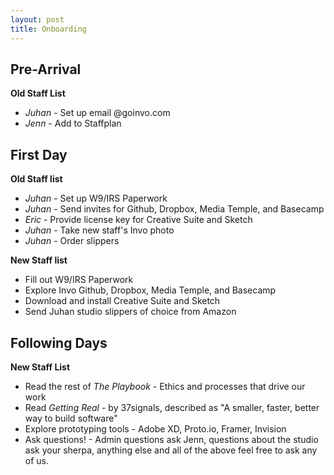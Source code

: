 ```yaml
---
layout: post
title: Onboarding
---
```


## Pre-Arrival
**Old Staff List**
+ *Juhan* - Set up email @goinvo.com
+ *Jenn* - Add to Staffplan 


## First Day
**Old Staff list**

+ *Juhan* - Set up W9/IRS Paperwork
+ *Juhan* - Send invites for Github, Dropbox, Media Temple, and Basecamp
+ *Eric* - Provide license key for Creative Suite and Sketch
+ *Juhan* - Take new staff's Invo photo
+ *Juhan* - Order slippers

**New Staff list**

+ Fill out W9/IRS Paperwork
+ Explore Invo Github, Dropbox, Media Temple, and Basecamp
+ Download and install Creative Suite and Sketch
+ Send Juhan studio slippers of choice from Amazon

## Following Days
**New Staff List**

+ Read the rest of *The Playbook* - Ethics and processes that drive our work
+ Read *Getting Real* - by 37signals, described as "A smaller, faster, better way to build software"
+ Explore prototyping tools - Adobe XD, Proto.io, Framer, Invision
+ Ask questions! - Admin questions ask Jenn, questions about the studio ask your sherpa, anything else and all of the above feel free to ask any of us.
